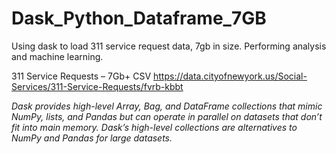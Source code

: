 # Dask_Python_Dataframe_7GB
Using dask to load 311 service request data, 7gb in size. Performing analysis and machine learning.

311 Service Requests – 7Gb+ CSV   https://data.cityofnewyork.us/Social-Services/311-Service-Requests/fvrb-kbbt

*Dask provides high-level Array, Bag, and DataFrame collections that mimic NumPy, lists, and Pandas but can operate in parallel on datasets that don’t fit into main memory. Dask’s high-level collections are alternatives to NumPy and Pandas for large datasets.*
